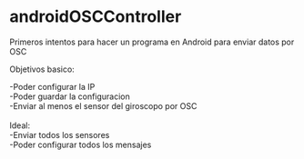 # androidOSCController

Primeros intentos para hacer un programa en Android para enviar datos por OSC

Objetivos basico:

-Poder configurar la IP<br>
-Poder guardar la configuracion<br>
-Enviar al menos el sensor del giroscopo por OSC
<br>
<br>
Ideal:<br>
-Enviar todos los sensores<br>
-Poder configurar todos los mensajes
